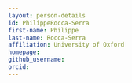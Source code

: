 ```yaml
---
layout: person-details
id: PhilippeRocca-Serra
first-name: Philippe
last-name: Rocca-Serra
affiliation: University of Oxford
homepage:
github_username:
orcid:
---
```

